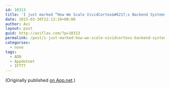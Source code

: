 ```yaml
---
id: 10313
title: 'I just marked “How We Scale VividCortex&#8217;s Backend Systems &#8211; High Scalability -” as a favorite in Readability. http://www.readability.com/articles/6wrftdxg'
date: 2015-03-30T22:13:19+00:00
author: Avi
layout: post
guid: http://aviflax.com/?p=10313
permalink: /post/i-just-marked-how-we-scale-vividcortexs-backend-systems-high-scalability-as-a-favorite-in-readability-httpwww-readability-comarticles6wrftdxg/
categories:
  - none
tags:
  - ADN
  - Appdotnet
  - IFTTT
---
```

(Originally published [on App.net](http://alpha.app.net/aviflax/post/56605443).)